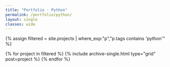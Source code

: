 ```yaml
---
title: "Portfolio · Python"
permalink: /portfolio/python/
layout: single
classes: wide
---
```

{% assign filtered = site.projects | where_exp:"p","p.tags contains 'python'" %}
<div class="entries-grid">
  {% for project in filtered %}
    {% include archive-single.html type="grid" post=project %}
  {% endfor %}
</div>
